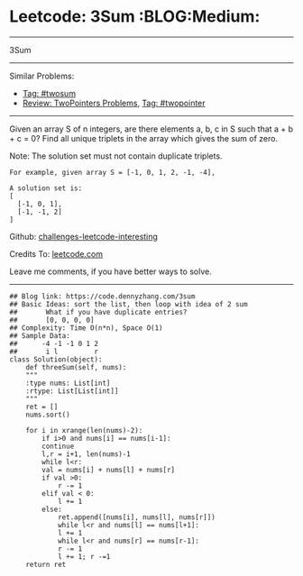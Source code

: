 
# Leetcode: 3Sum     :BLOG:Medium:

---

3Sum  

---

Similar Problems:  

-   [Tag: #twosum](https://code.dennyzhang.com/tag/twosum)
-   [Review: TwoPointers Problems](https://code.dennyzhang.com/review-twopointer), [Tag: #twopointer](https://code.dennyzhang.com/tag/twopointer)

---

Given an array S of n integers, are there elements a, b, c in S such that a + b + c = 0? Find all unique triplets in the array which gives the sum of zero.  

Note: The solution set must not contain duplicate triplets.  

    For example, given array S = [-1, 0, 1, 2, -1, -4],
    
    A solution set is:
    [
      [-1, 0, 1],
      [-1, -1, 2]
    ]

Github: [challenges-leetcode-interesting](https://github.com/DennyZhang/challenges-leetcode-interesting/tree/master/3sum)  

Credits To: [leetcode.com](https://leetcode.com/problems/3sum/description/)  

Leave me comments, if you have better ways to solve.  

---

    ## Blog link: https://code.dennyzhang.com/3sum
    ## Basic Ideas: sort the list, then loop with idea of 2 sum
    ##       What if you have duplicate entries?
    ##       [0, 0, 0, 0]
    ## Complexity: Time O(n*n), Space O(1)
    ## Sample Data:
    ##      -4 -1 -1 0 1 2
    ##       i l         r
    class Solution(object):
        def threeSum(self, nums):
    	"""
    	:type nums: List[int]
    	:rtype: List[List[int]]
    	"""
    	ret = []
    	nums.sort()
    
    	for i in xrange(len(nums)-2):
    	    if i>0 and nums[i] == nums[i-1]:
    		continue
    	    l,r = i+1, len(nums)-1
    	    while l<r:
    		val = nums[i] + nums[l] + nums[r]
    		if val >0:
    		    r -= 1
    		elif val < 0:
    		    l += 1
    		else:
    		    ret.append([nums[i], nums[l], nums[r]])
    		    while l<r and nums[l] == nums[l+1]:
    			l += 1
    		    while l<r and nums[r] == nums[r-1]:
    			r -= 1
    		    l += 1; r -=1
    	return ret

